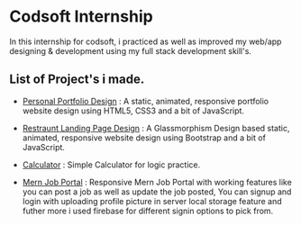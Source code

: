 
# Codsoft Internship

In this internship for codsoft, i practiced as well as improved my web/app designing & development using my full stack development skill's.


## List of Project's i made.

- [Personal Portfolio Design](https://rounaksh.github.io/CodeSoft/Personal-Portfolio) : A static, animated, responsive portfolio website design using HTML5, CSS3 and a bit of JavaScript.

- [Restraunt Landing Page Design](https://rounaksh.github.io/CodeSoft/Restaurant-Landing-Page) : A Glassmorphism Design based static, animated, responsive website design using Bootstrap and a bit of JavaScript.

- [Calculator](https://rounaksh.github.io/CodeSoft/Calculator) : Simple Calculator for logic practice.

- [Mern Job Portal](https://rounaksh.github.io/CodeSoft) : Responsive Mern Job Portal with working features like you can post a job as well as update the job posted, You can signup and login with uploading profile picture in server local storage feature and futher more i used firebase for different signin options to pick from.

